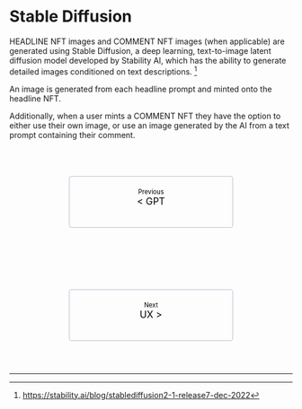 # Stable Diffusion

<style>
    .pagination-nav {
        display: flex;
        justify-content: center;
        flex-wrap: wrap;
    }

    .pagination-nav__link {
        display: inline-block;
        padding: 20px;
        text-decoration: none;
        background: transparent;
        color: black;
        width: 250px;
        height: 50px;
        border: 1px solid #bcbdd0;
        border-radius: 4px;
        text-align: center;
        margin-bottom: 10px;
    }

    .pagination-nav__sublabel {
        font-size: 0.8em;
    }

    .pagination-nav__label {
        font-size: 1.2em;
    }

    @media screen and (min-width: 769px) {
        .pagination-nav {
            gap: 100px;
        }
    }

    @media screen and (max-width: 768px) {
        .pagination-nav__link {
            width: 100%;
        }
    }
</style>

HEADLINE NFT images and COMMENT NFT images (when applicable) are generated using Stable Diffusion, a deep learning, text-to-image  latent diffusion model developed by Stability AI, which has the ability to generate detailed images conditioned on text descriptions. [^12]  

An image is generated from each headline prompt and minted onto the headline NFT. 

Additionally, when a user mints a COMMENT NFT they have the option to either use their own image, or use an image generated by the AI from a text prompt containing their comment.

<br>
<br>
<br>

<div class="pagination-nav">
    <a class="pagination-nav__link prev" href="gpt.md">
        <div class="pagination-nav__sublabel">Previous</div>
        <div class="pagination-nav__label">< GPT</div>
    </a>
    <a class="pagination-nav__link next" href="the-hello-world-user-experience.md">
        <div class="pagination-nav__sublabel">Next</div>
        <div class="pagination-nav__label">UX ></div>
    </a>
</div>

<br>
<br>

---

[^12]: <a href="https://stability.ai/blog/stablediffusion2-1-release7-dec-2022" target="_blank">https://stability.ai/blog/stablediffusion2-1-release7-dec-2022</a>

